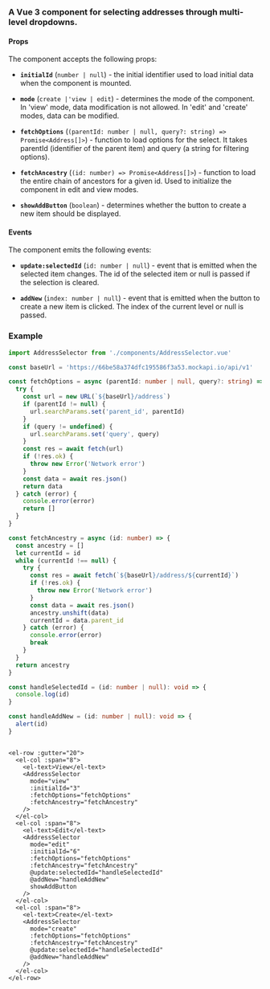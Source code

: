 ### A Vue 3 component for selecting addresses through multi-level dropdowns.

#### Props

The component accepts the following props:

- **`initialId`** (`number | null`) -  the initial identifier used to load initial data when the component is mounted.

- **`mode`** (`create |'view | edit`) - determines the mode of the component. In 'view' mode, data modification is not allowed. In 'edit' and 'create' modes, data can be modified.

- **`fetchOptions`** (`(parentId: number | null, query?: string) => Promise<Address[]>`) - function to load options for the select. It takes parentId (identifier of the parent item) and query (a string for filtering options).

- **`fetchAncestry`** (`(id: number) => Promise<Address[]>`) - function to load the entire chain of ancestors for a given id. Used to initialize the component in edit and view modes.

- **`showAddButton`** (`boolean`) - determines whether the button to create a new item should be displayed.

#### Events

The component emits the following events:

- **`update:selectedId`** (`id: number | null`) - event that is emitted when the selected item changes. The id of the selected item or null is passed if the selection is cleared.

- **`addNew`** (`index: number | null`) - event that is emitted when the button to create a new item is clicked. The index of the current level or null is passed.

### Example

```ts
import AddressSelector from './components/AddressSelector.vue'

const baseUrl = 'https://66be58a374dfc195586f3a53.mockapi.io/api/v1'

const fetchOptions = async (parentId: number | null, query?: string) => {
  try {
    const url = new URL(`${baseUrl}/address`)
    if (parentId != null) {
      url.searchParams.set('parent_id', parentId)
    }
    if (query != undefined) {
      url.searchParams.set('query', query)
    }
    const res = await fetch(url)
    if (!res.ok) {
      throw new Error('Network error')
    }
    const data = await res.json()
    return data
  } catch (error) {
    console.error(error)
    return []
  }
}

const fetchAncestry = async (id: number) => {
  const ancestry = []
  let currentId = id
  while (currentId !== null) {
    try {
      const res = await fetch(`${baseUrl}/address/${currentId}`)
      if (!res.ok) {
        throw new Error('Network error')
      }
      const data = await res.json()
      ancestry.unshift(data)
      currentId = data.parent_id
    } catch (error) {
      console.error(error)
      break
    }
  }
  return ancestry
}

const handleSelectedId = (id: number | null): void => {
  console.log(id)
}

const handleAddNew = (id: number | null): void => {
  alert(id)
}
```

```vue

<el-row :gutter="20">
  <el-col :span="8">
    <el-text>View</el-text>
    <AddressSelector
      mode="view"
      :initialId="3"
      :fetchOptions="fetchOptions"
      :fetchAncestry="fetchAncestry"
    />
  </el-col>
  <el-col :span="8">
    <el-text>Edit</el-text>
    <AddressSelector
      mode="edit"
      :initialId="6"
      :fetchOptions="fetchOptions"
      :fetchAncestry="fetchAncestry"
      @update:selectedId="handleSelectedId"
      @addNew="handleAddNew"
      showAddButton
    />
  </el-col>
  <el-col :span="8">
    <el-text>Create</el-text>
    <AddressSelector
      mode="create"
      :fetchOptions="fetchOptions"
      :fetchAncestry="fetchAncestry"
      @update:selectedId="handleSelectedId"
      @addNew="handleAddNew"
    />
  </el-col>
</el-row>
```
